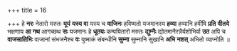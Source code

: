 +++
title = 16

+++
हे **नरः** नेतारो मरुतः **यूयं** **यस्य** **वा** यस्य च **वाजिनः** हविष्मतो यजमानस्य **हव्या** हव्यानि हवींषि **प्रति** **वीतये** भक्षणाय **आ** **गथ** आगच्छथ **सः** यजमानः हे **धूतयः** कम्पयितारो मरुतः **द्युम्नैः** द्योतमानैरन्नैर्यशोभिर्वा **उत** अपि च **वाजसातिभिः** वाजानां संभजनैश्च **वः** युष्माकं संबन्धीनि **सुम्ना** सुम्नानि सुखानि **अभि** **नशत्** अभितो व्याप्नोति ॥